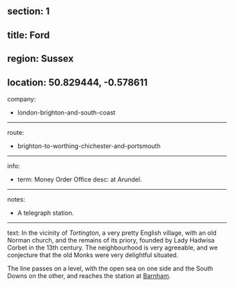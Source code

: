 section: 1
----
title: Ford
----
region: Sussex
----
location: 50.829444, -0.578611
----
company:
- london-brighton-and-south-coast
----
route:
- brighton-to-worthing-chichester-and-portsmouth
----
info:
- term: Money Order Office
  desc: at Arundel.
----
notes:
- A telegraph station.
----
text: In the vicinity of *Tortington*, a very pretty English village, with an old Norman church, and the remains of its priory, founded by Lady Hadwisa Corbet in the 13th century. The neighbourhood is very agreeable, and we conjecture that the old Monks were very delightful situated.

The line passes on a level, with the open sea on one side and the South Downs on the other, and reaches the station at [Barnham](/stations/barnham).
